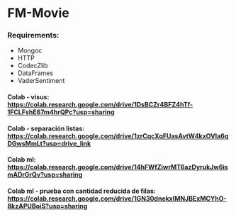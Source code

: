 # FM-Movie

### Requirements:
- Mongoc
- HTTP
- CodecZlib
- DataFrames
- VaderSentiment

#### Colab - visus: https://colab.research.google.com/drive/1DsBCZr4BFZ4hTf-1FCLFshE67m4hrQPc?usp=sharing
#### Colab - separación listas: https://colab.research.google.com/drive/1zrCqcXqFUasAvtW4kxOVIa6qDGwsMmLt?usp=drive_link
#### Colab ml: https://colab.research.google.com/drive/14hFWfZiwrMT6azDyrukJw6ismADrGrQv?usp=sharing
#### Colab ml - prueba con cantidad reducida de filas: https://colab.research.google.com/drive/1GN30dnekxIMNJBExMCYhO-8kzAPUBoiS?usp=sharing
